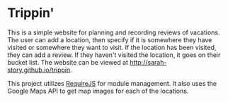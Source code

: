 # Trippin'

This is a simple website for planning and recording reviews of vacations. The user can add a location, then specify if it is somewhere they have visited or somewhere they want to visit. If the location has been visited, they can add a review. If they haven't visited the location, it goes on their bucket list. The website can be viewed at http://sarah-story.github.io/trippin.

This project utilizes [RequireJS](http://requirejs.org/) for module management. It also uses the Google Maps API to get map images for each of the locations. 
